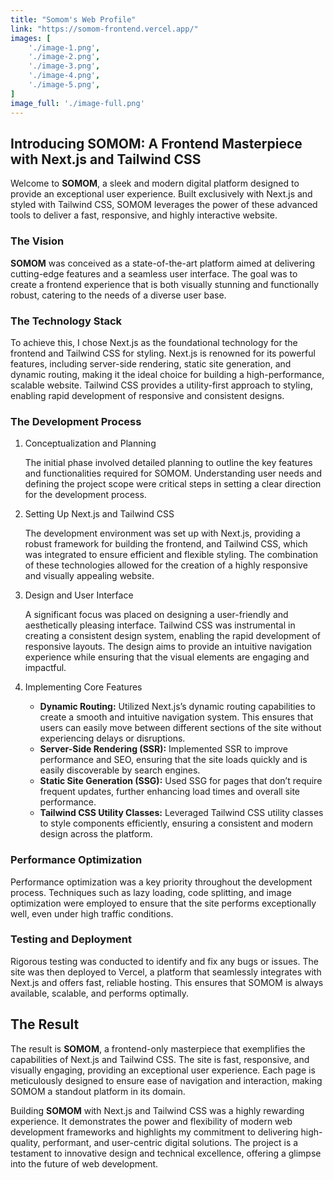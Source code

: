 ```yaml
---
title: "Somom's Web Profile"
link: "https://somom-frontend.vercel.app/"
images: [
    './image-1.png',
    './image-2.png',
    './image-3.png',
    './image-4.png',
    './image-5.png',
]
image_full: './image-full.png'
---
```


## Introducing SOMOM: A Frontend Masterpiece with Next.js and Tailwind CSS
Welcome to **SOMOM**, a sleek and modern digital platform designed to provide an exceptional user experience. Built exclusively with Next.js and styled with Tailwind CSS, SOMOM leverages the power of these advanced tools to deliver a fast, responsive, and highly interactive website.

### The Vision
**SOMOM** was conceived as a state-of-the-art platform aimed at delivering cutting-edge features and a seamless user interface. The goal was to create a frontend experience that is both visually stunning and functionally robust, catering to the needs of a diverse user base.

### The Technology Stack
To achieve this, I chose Next.js as the foundational technology for the frontend and Tailwind CSS for styling. Next.js is renowned for its powerful features, including server-side rendering, static site generation, and dynamic routing, making it the ideal choice for building a high-performance, scalable website. Tailwind CSS provides a utility-first approach to styling, enabling rapid development of responsive and consistent designs.

### The Development Process
1. Conceptualization and Planning

    The initial phase involved detailed planning to outline the key features and functionalities required for SOMOM. Understanding user needs and defining the project scope were critical steps in setting a clear direction for the development process.

2. Setting Up Next.js and Tailwind CSS

    The development environment was set up with Next.js, providing a robust framework for building the frontend, and Tailwind CSS, which was integrated to ensure efficient and flexible styling. The combination of these technologies allowed for the creation of a highly responsive and visually appealing website.

3. Design and User Interface

    A significant focus was placed on designing a user-friendly and aesthetically pleasing interface. Tailwind CSS was instrumental in creating a consistent design system, enabling the rapid development of responsive layouts. The design aims to provide an intuitive navigation experience while ensuring that the visual elements are engaging and impactful.

4. Implementing Core Features

    - **Dynamic Routing:** Utilized Next.js’s dynamic routing capabilities to create a smooth and intuitive navigation system. This ensures that users can easily move between different sections of the site without experiencing delays or disruptions.
    - **Server-Side Rendering (SSR):** Implemented SSR to improve performance and SEO, ensuring that the site loads quickly and is easily discoverable by search engines.
    - **Static Site Generation (SSG):** Used SSG for pages that don’t require frequent updates, further enhancing load times and overall site performance.
    - **Tailwind CSS Utility Classes:** Leveraged Tailwind CSS utility classes to style components efficiently, ensuring a consistent and modern design across the platform.

### Performance Optimization
Performance optimization was a key priority throughout the development process. Techniques such as lazy loading, code splitting, and image optimization were employed to ensure that the site performs exceptionally well, even under high traffic conditions.

### Testing and Deployment
Rigorous testing was conducted to identify and fix any bugs or issues. The site was then deployed to Vercel, a platform that seamlessly integrates with Next.js and offers fast, reliable hosting. This ensures that SOMOM is always available, scalable, and performs optimally.

## The Result
The result is **SOMOM**, a frontend-only masterpiece that exemplifies the capabilities of Next.js and Tailwind CSS. The site is fast, responsive, and visually engaging, providing an exceptional user experience. Each page is meticulously designed to ensure ease of navigation and interaction, making SOMOM a standout platform in its domain.

Building **SOMOM** with Next.js and Tailwind CSS was a highly rewarding experience. It demonstrates the power and flexibility of modern web development frameworks and highlights my commitment to delivering high-quality, performant, and user-centric digital solutions. The project is a testament to innovative design and technical excellence, offering a glimpse into the future of web development.
